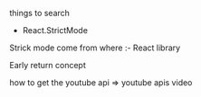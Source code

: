 things to search 

- React.StrictMode 

Strick mode come from where :- React library

Early return concept 

how to get the youtube api => youtube apis video